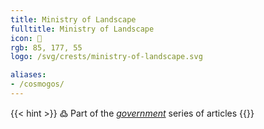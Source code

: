 ```yaml
---
title: Ministry of Landscape
fulltitle: Ministry of Landscape
icon: 🌋
rgb: 85, 177, 55
logo: /svg/crests/ministry-of-landscape.svg

aliases:
- /cosmogos/
---
```

{{< hint >}}
߷ Part of the *[government](/government/)* series of articles
{{</hint>}}